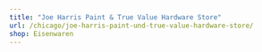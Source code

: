 ```yaml
---
title: "Joe Harris Paint & True Value Hardware Store"
url: /chicago/joe-harris-paint-und-true-value-hardware-store/
shop: Eisenwaren
---
```

